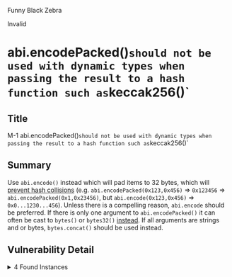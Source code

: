 Funny Black Zebra

Invalid

# abi.encodePacked()` should not be used with dynamic types when passing the result to a hash function such as `keccak256()`

## Title 
M-1 abi.encodePacked()` should not be used with dynamic types when passing the result to a hash function such as `keccak256()`

## Summary
Use `abi.encode()` instead which will pad items to 32 bytes, which will [prevent hash collisions](https://docs.soliditylang.org/en/v0.8.13/abi-spec.html#non-standard-packed-mode) (e.g. `abi.encodePacked(0x123,0x456)` => `0x123456` => `abi.encodePacked(0x1,0x23456)`, but `abi.encode(0x123,0x456)` => `0x0...1230...456`). Unless there is a compelling reason, `abi.encode` should be preferred. If there is only one argument to `abi.encodePacked()` it can often be cast to `bytes()` or `bytes32()` [instead](https://ethereum.stackexchange.com/questions/30912/how-to-compare-strings-in-solidity#answer-82739).
If all arguments are strings and or bytes, `bytes.concat()` should be used instead.

## Vulnerability Detail
<details><summary>4 Found Instances</summary>



+- Found in src/contracts/core/assets/Asset.sol [Line: 75](https://github.com/sherlock-audit/2024-08-cork-protocol/blob/main/Depeg-swap/contracts/core/assets/Asset.sol#L75)

	```solidity
	        ERC20(string(abi.encodePacked(prefix, "-", pairName)), string(abi.encodePacked(prefix, "-", pairName)))
	```

- Found in src/contracts/core/assets/Asset.sol [Line: 76](https://github.com/sherlock-audit/2024-08-cork-protocol/blob/main/Depeg-swap/contracts/core/assets/Asset.sol#L76)

	```solidity
	        ERC20Permit(string(abi.encodePacked(prefix, "-", pairName)))
	```

- Found in src/contracts/core/assets/AssetFactory.sol [Line: 155](https://github.com/sherlock-audit/2024-08-cork-protocol/blob/main/Depeg-swap/contracts/core/assets/AssetFactory.sol#L155)

	```solidity
	        string memory pairname = string(abi.encodePacked(Asset(ra).name(), "-", Asset(pa).name()));
	```

- Found in src/contracts/core/assets/AssetFactory.sol [Line: 183](https://github.com/sherlock-audit/2024-08-cork-protocol/blob/main/Depeg-swap/contracts/core/assets/AssetFactory.sol#L183)

	```solidity
	            new Asset(LV_PREFIX, string(abi.encodePacked(Asset(ra).name(), "-", Asset(pa).name())), owner, 0, 0)
	```

</details>
